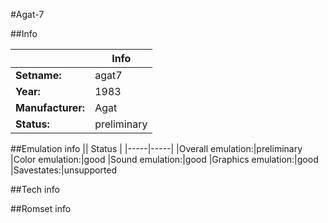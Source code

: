 #Agat-7

##Info

||Info|
|-----|-----|
|**Setname:**|agat7
|**Year:**|1983
|**Manufacturer:**|Agat
|**Status:**|preliminary

##Emulation info
|| Status |
|-----|-----|
|Overall emulation:|preliminary
|Color emulation:|good
|Sound emulation:|good
|Graphics emulation:|good
|Savestates:|unsupported

##Tech info

##Romset info

<!--- START OF EDITED COMMENT DO NOT TOUCH TEXT ABOVE-->
